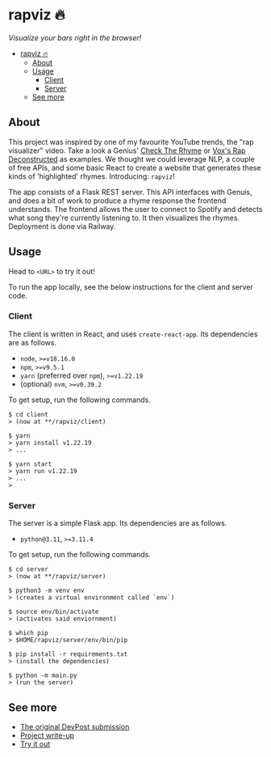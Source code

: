 # rapviz 🔥

_Visualize your bars right in the browser!_

- [rapviz 🔥](#rapviz-)
  - [About](#about)
  - [Usage](#usage)
    - [Client](#client)
    - [Server](#server)
  - [See more](#see-more)

## About

This project was inspired by one of my favourite YouTube trends, the "rap visualizer" video. Take a look a Genius' [Check The Rhyme](https://youtube.com/watch?v=1VNHp_flJKE) or [Vox's Rap Deconstructed](https://youtube.com/watch?v=QWveXdj6oZU) as examples. We thought we could leverage NLP, a couple of free APIs, and some basic React to create a website that generates these kinds of 'highlighted' rhymes. Introducing: `rapviz`!

The app consists of a Flask REST server. This API interfaces with Genuis, and does a bit of work to produce a rhyme response the frontend understands. The frontend allows the user to connect to Spotify and detects what song they're currently listening to. It then visualizes the rhymes. Deployment is done via Railway.

## Usage

Head to `<URL>` to try it out!

To run the app locally, see the below instructions for the client and server code.

### Client

The client is written in React, and uses `create-react-app`. Its dependencies are as follows.

- `node`, `>=v18.16.0`
- `npm`, `>=v9.5.1`
- `yarn` (preferred over `npm`), `>=v1.22.19`
- (optional) `nvm`, `>=v0.39.2`

To get setup, run the following commands.

```plaintext
$ cd client
> (now at **/rapviz/client)

$ yarn
> yarn install v1.22.19
> ...

$ yarn start
> yarn run v1.22.19
> ...
>
```

### Server

The server is a simple Flask app. Its dependencies are as follows.

- `python@3.11`, `>=3.11.4`

To get setup, run the following commands.

```plaintext
$ cd server
> (now at **/rapviz/server)

$ python3 -m venv env
> (creates a virtual environment called `env`)

$ source env/bin/activate
> (activates said enviornment)

$ which pip
> $HOME/rapviz/server/env/bin/pip

$ pip install -r requirements.txt
> (install the dependencies)

$ python -m main.py
> (run the server)
```

## See more

- [The original DevPost submission](https://devpost.com/software/rapviz-breakdown-your-favourite-lyricist-s-rhyme-schemes)
- [Project write-up](https://michaeldemar.co/projects/rapviz)
- [Try it out](https://example.com)
